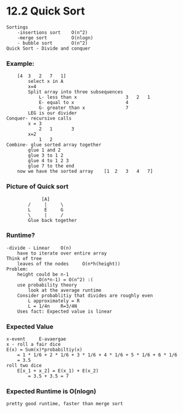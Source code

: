 # 12.2 Quick Sort
    Sortings
        -insertions sort    O(n^2)
        -merge sort         O(nlogn)
        - bubble sort       O(n^2)
    Quick Sort - Divide and conquer
### Example:
        [4  3   2   7   1]
            select x in A
            x=4
            Split array into three subsequences
                L- less than x                  3   2   1
                E- equal to x                   4
                G- greater than x               7
            LEG is our divider
    Conquer- recursive calls
            x = 3
                2   1       3
            x=2 
                1   2
    Combine- glue sorted array together
            glue 1 and 2
            glue 3 to 1 2
            glue 4 to 1 2 3
            glue 7 to the end
        now we have the sorted array    [1  2   3   4   7]
### Picture of Quick sort
                 [A]
            /     |     \
            L     E     G
            \     |     /
            Glue back together
### Runtime?
    -divide - Linear    O(n)
        have to iterate over entire array
    Think of tree
        leaves of the nodes     O(n*h(height))
    Problem:
        height could be n-1
                O(n*n-1) = O(n^2) :(
        use probability theory
            look at the average runtime
        Consider probablitiy that divides are roughly even
            L approximately = R
            L = 1/4n    R=3/4N
        Uses fact: Expected value is linear
### Expected Value
    x-event     E-avaergae
    x - roll a fair dice
    E(x) = Sum(x)*probabiltiy(x)
        = 1 * 1/6 + 2 * 1/6 + 3 * 1/6 + 4 * 1/6 + 5 * 1/6 + 6 * 1/6
        = 3.5
    roll two dice
        E[x_1 + x_2] = E(x_1) + E(x_2)
            = 3.5 + 3.5 = 7
### Expected Runtime is O(nlogn)
    pretty good runtime, faster than merge sort

